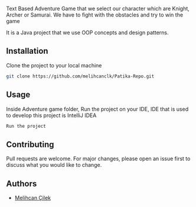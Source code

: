 Text Based Adventure Game that we select our character which are Knight, Archer or Samurai.
We have to fight with the obstacles and try to win the game

It is a Java project that we use OOP concepts and design patterns.

## Installation
Clone the project to your local machine
```bash
git clone https://github.com/melihcanclk/Patika-Repo.git
```

## Usage
Inside Adventure game folder, Run the project on your IDE, IDE that is used to develop this project is IntelliJ IDEA
```bash
Run the project
```

## Contributing
Pull requests are welcome. For major changes, please open an issue first to discuss what you would like to change.

## Authors
* [Melihcan Çilek](
)

